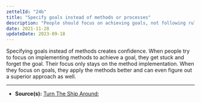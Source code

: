 ```yaml
---
zettelId: "24b"
title: "Specify goals instead of methods or processes"
description: "People should focus on achieving goals, not following rules for the sake of following"
date: 2021-11-28
updateDate: 2023-09-18
---
```


Specifying goals instead of methods creates confidence. When people try to focus on implementing methods to achieve a goal, they get stuck and forget the goal. Their focus only stays on the method implementation. When they focus on goals, they apply the methods better and can even figure out a superior approach as well.

---

- **Source(s):** [Turn The Ship Around](/books/turn-the-ship-around-summary-book-chapter-notes/);

